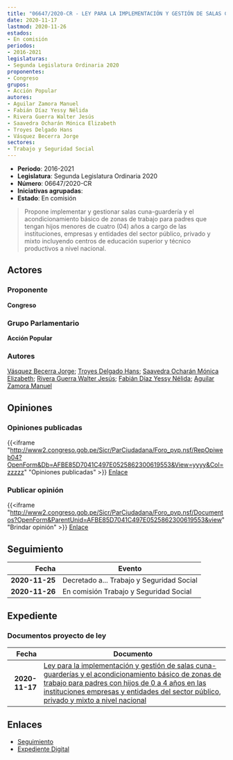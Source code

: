 ```yaml
---
title: "06647/2020-CR - LEY PARA LA IMPLEMENTACIÓN Y GESTIÓN DE SALAS CUNA-GUARDERIA Y ACONDICIONAMIENTO DE ZONAS DE TRABAJO PARA PADRES CON HIJOS INFANTES EN LAS INSTITUCIONES, EMPRESAS Y ENTIDADES DEL SECTOR PÚBLICO, PRIVADO Y MIXTO A NIVEL NACIONAL"
date: 2020-11-17
lastmod: 2020-11-26
estados:
- En comisión
periodos:
- 2016-2021
legislaturas:
- Segunda Legislatura Ordinaria 2020
proponentes:
- Congreso
grupos:
- Acción Popular
autores:
- Aguilar Zamora Manuel
- Fabián Díaz Yessy Nélida
- Rivera Guerra Walter Jesús
- Saavedra Ocharán Mónica Elizabeth
- Troyes Delgado Hans
- Vásquez Becerra Jorge
sectores:
- Trabajo y Seguridad Social
---
```

- **Periodo**: 2016-2021
- **Legislatura**: Segunda Legislatura Ordinaria 2020
- **Número**: 06647/2020-CR
- **Iniciativas agrupadas**: 
- **Estado**: En comisión

> Propone implementar y gestionar salas cuna-guardería y el acondicionamiento básico de zonas de trabajo para padres que tengan hijos menores de cuatro (04) años a cargo de las instituciones, empresas y entidades del sector público, privado y mixto incluyendo centros de educación superior y técnico productivos a nivel nacional.


## Actores

### Proponente

**Congreso**

### Grupo Parlamentario

**Acción Popular**

### Autores

[Vásquez Becerra Jorge](mailto:mailto:jvasquezb@congreso.gob.pe); [Troyes Delgado Hans](mailto:mailto:htroyes@congreso.gob.pe); [Saavedra Ocharán Mónica Elizabeth](mailto:mailto:msaavedra@congreso.gob.pe); [Rivera Guerra Walter Jesús](mailto:mailto:wriverag@congreso.gob.pe); [Fabián Díaz Yessy Nélida](mailto:mailto:yfabian@congreso.gob.pe); [Aguilar Zamora Manuel](mailto:mailto:maguilarz@congreso.gob.pe)

## Opiniones

### Opiniones publicadas

{{<iframe "http://www2.congreso.gob.pe/Sicr/ParCiudadana/Foro_pvp.nsf/RepOpiweb04?OpenForm&Db=AFBE85D7041C497E0525862300619553&View=yyyy&Col=zzzzz" "Opiniones publicadas" >}}
[Enlace](http://www2.congreso.gob.pe/Sicr/ParCiudadana/Foro_pvp.nsf/RepOpiweb04?OpenForm&Db=AFBE85D7041C497E0525862300619553&View=yyyy&Col=zzzzz)

### Publicar opinión

{{<iframe "http://www2.congreso.gob.pe/Sicr/ParCiudadana/Foro_pvp.nsf/Documentos?OpenForm&ParentUnid=AFBE85D7041C497E0525862300619553&view" "Brindar opinión" >}}
[Enlace](http://www2.congreso.gob.pe/Sicr/ParCiudadana/Foro_pvp.nsf/Documentos?OpenForm&ParentUnid=AFBE85D7041C497E0525862300619553&view)


## Seguimiento

| Fecha | Evento |
|------:|--------|
| **2020-11-25** | Decretado a... Trabajo y Seguridad Social |
| **2020-11-26** | En comisión Trabajo y Seguridad Social |

## Expediente

### Documentos proyecto de ley

| Fecha | Documento |
|------:|-----------|
| **2020-11-17** | [Ley para la implementación y gestión de salas cuna-guarderías y el acondicionamiento básico de zonas de trabajo para padres con hijos de 0 a 4 años en las instituciones empresas y entidades del sector público, privado y mixto a nivel nacional](https://leyes.congreso.gob.pe/Documentos/2016_2021/Proyectos_de_Ley_y_de_Resoluciones_Legislativas/PL0664420201116.pdf) |

## Enlaces

- [Seguimiento](http://www2.congreso.gob.pe/Sicr/TraDocEstProc/CLProLey2016.nsf/f7fff46988ca05b1052578e100829cc7/dde2837534cd7e0005258623006b8c5e?OpenDocument)
- [Expediente Digital](http://www2.congreso.gob.pe/Sicr/TraDocEstProc/Expvirt_2011.nsf/visbusqptramdoc1621/06647?opendocument)

